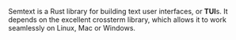 Semtext is a Rust library for building text user interfaces, or **TUI**s.
It depends on the excellent crossterm library, which allows it to work
seamlessly on Linux, Mac or Windows.

